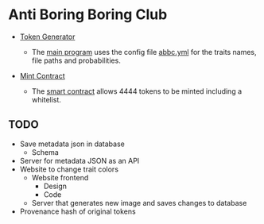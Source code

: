 # Anti Boring Boring Club

- [Token Generator](./gen)
  - The [main program](./gen/cmd/gen/main.go) uses the config file [abbc.yml](./gen/abbc.yml) for the traits names, file paths and probabilities.

- [Mint Contract](./mint)
  - The [smart contract](./mint/contracts/AntiBoringBoringClub.sol) allows 4444 tokens to be minted including a whitelist.

## TODO

- Save metadata json in database
  - Schema
- Server for metadata JSON as an API
- Website to change trait colors
  - Website frontend
    - Design
    - Code
  - Server that generates new image and saves changes to database
- Provenance hash of original tokens

